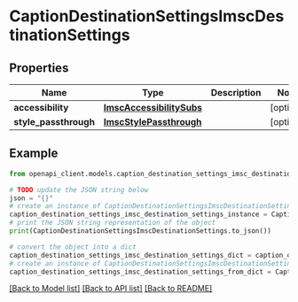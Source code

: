 # CaptionDestinationSettingsImscDestinationSettings


## Properties

Name | Type | Description | Notes
------------ | ------------- | ------------- | -------------
**accessibility** | [**ImscAccessibilitySubs**](ImscAccessibilitySubs.md) |  | [optional] 
**style_passthrough** | [**ImscStylePassthrough**](ImscStylePassthrough.md) |  | [optional] 

## Example

```python
from openapi_client.models.caption_destination_settings_imsc_destination_settings import CaptionDestinationSettingsImscDestinationSettings

# TODO update the JSON string below
json = "{}"
# create an instance of CaptionDestinationSettingsImscDestinationSettings from a JSON string
caption_destination_settings_imsc_destination_settings_instance = CaptionDestinationSettingsImscDestinationSettings.from_json(json)
# print the JSON string representation of the object
print(CaptionDestinationSettingsImscDestinationSettings.to_json())

# convert the object into a dict
caption_destination_settings_imsc_destination_settings_dict = caption_destination_settings_imsc_destination_settings_instance.to_dict()
# create an instance of CaptionDestinationSettingsImscDestinationSettings from a dict
caption_destination_settings_imsc_destination_settings_from_dict = CaptionDestinationSettingsImscDestinationSettings.from_dict(caption_destination_settings_imsc_destination_settings_dict)
```
[[Back to Model list]](../README.md#documentation-for-models) [[Back to API list]](../README.md#documentation-for-api-endpoints) [[Back to README]](../README.md)


